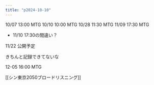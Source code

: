 ```yaml
---
title: "p2024-10-10"
---
```


10/07 13:00 MTG
10/10 10:00 MTG
10/28 11:30 MTG
11/09 17:30 MTG
- 11/10 17:30の間違い？

11/22 公開予定

きちんと記録できてないな

12-05 16:00 MTG

[[シン東京2050ブロードリスニング]]

